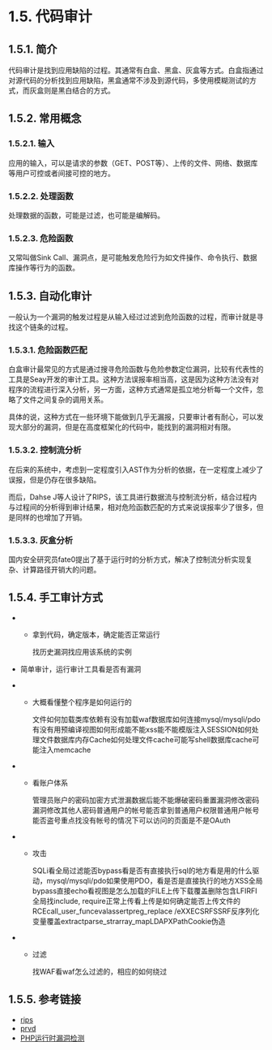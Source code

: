 # 1.5. 代码审计

## 1.5.1. 简介

代码审计是找到应用缺陷的过程。其通常有白盒、黑盒、灰盒等方式。白盒指通过对源代码的分析找到应用缺陷，黑盒通常不涉及到源代码，多使用模糊测试的方式，而灰盒则是黑白结合的方式。

## 1.5.2. 常用概念

### 1.5.2.1. 输入

应用的输入，可以是请求的参数（GET、POST等）、上传的文件、网络、数据库等用户可控或者间接可控的地方。

### 1.5.2.2. 处理函数

处理数据的函数，可能是过滤，也可能是编解码。

### 1.5.2.3. 危险函数

又常叫做Sink Call、漏洞点，是可能触发危险行为如文件操作、命令执行、数据库操作等行为的函数。

## 1.5.3. 自动化审计

一般认为一个漏洞的触发过程是从输入经过过滤到危险函数的过程，而审计就是寻找这个链条的过程。

### 1.5.3.1. 危险函数匹配

白盒审计最常见的方式是通过搜寻危险函数与危险参数定位漏洞，比较有代表性的工具是Seay开发的审计工具。这种方法误报率相当高，这是因为这种方法没有对程序的流程进行深入分析，另一方面，这种方式通常是孤立地分析每一个文件，忽略了文件之间复杂的调用关系。

具体的说，这种方式在一些环境下能做到几乎无漏报，只要审计者有耐心，可以发现大部分的漏洞，但是在高度框架化的代码中，能找到的漏洞相对有限。

### 1.5.3.2. 控制流分析

在后来的系统中，考虑到一定程度引入AST作为分析的依据，在一定程度上减少了误报，但是仍存在很多缺陷。

而后，Dahse J等人设计了RIPS，该工具进行数据流与控制流分析，结合过程内与过程间的分析得到审计结果，相对危险函数匹配的方式来说误报率少了很多，但是同样的也增加了开销。

### 1.5.3.3. 灰盒分析

国内安全研究员fate0提出了基于运行时的分析方式，解决了控制流分析实现复杂、计算路径开销大的问题。

## 1.5.4. 手工审计方式

- - 拿到代码，确定版本，确定能否正常运行

    找历史漏洞找应用该系统的实例

- 简单审计，运行审计工具看是否有漏洞

- - 大概看懂整个程序是如何运行的

    文件如何加载类库依赖有没有加载waf数据库如何连接mysql/mysqli/pdo有没有用预编译视图如何形成能不能xss能不能模版注入SESSION如何处理文件数据库内存Cache如何处理文件cache可能写shell数据库cache可能注入memcache

- - 看账户体系

    管理员账户的密码加密方式泄漏数据后能不能爆破密码重置漏洞修改密码漏洞修改其他人密码普通用户的帐号能否拿到普通用户权限普通用户帐号能否盗号重点找没有帐号的情况下可以访问的页面是不是OAuth

- - 攻击

    SQLi看全局过滤能否bypass看是否有直接执行sql的地方看是用的什么驱动，mysql/mysqli/pdo如果使用PDO，看是否是直接执行的地方XSS全局bypass直接echo看视图是怎么加载的FILE上传下载覆盖删除包含LFIRFI全局找include, require正常上传看上传是如何确定能否上传文件的RCEcall_user_funcevalassertpreg_replace /eXXECSRFSSRF反序列化变量覆盖extractparse_strarray_mapLDAPXPathCookie伪造

- - 过滤

    找WAF看waf怎么过滤的，相应的如何绕过

## 1.5.5. 参考链接

- [rips](https://github.com/ripsscanner/rips)
- [prvd](https://github.com/fate0/prvd)
- [PHP运行时漏洞检测](http://blog.fatezero.org/2018/11/11/prvd/)